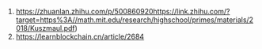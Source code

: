 1. https://zhuanlan.zhihu.com/p/500860920https://link.zhihu.com/?target=https%3A//math.mit.edu/research/highschool/primes/materials/2018/Kuszmaul.pdf)
2. https://learnblockchain.cn/article/2684
